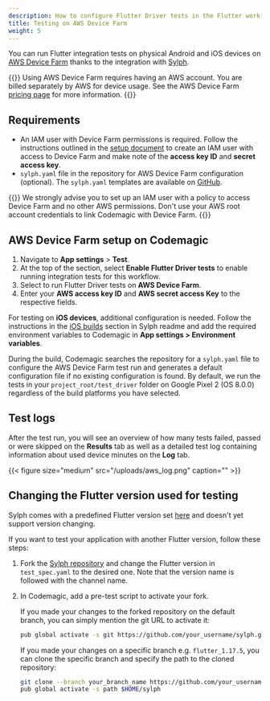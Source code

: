 ```yaml
---
description: How to configure Flutter Driver tests in the Flutter workflow editor
title: Testing on AWS Device Farm
weight: 5
---
```


You can run Flutter integration tests on physical Android and iOS devices on [AWS Device Farm](https://aws.amazon.com/device-farm/) thanks to the integration with [Sylph](https://github.com/mmcc007/sylph). 

{{<notebox>}}
Using AWS Device Farm requires having an AWS account. You are billed separately by AWS for device usage. See the AWS Device Farm [pricing page](https://aws.amazon.com/device-farm/pricing/) for more information.
{{</notebox>}}

## Requirements

* An IAM user with Device Farm permissions is required. Follow the instructions outlined in the [setup document](https://docs.aws.amazon.com/devicefarm/latest/developerguide/setting-up.html) to create an IAM user with access to Device Farm and make note of the **access key ID** and **secret access key**.
* `sylph.yaml` file in the repository for AWS Device Farm configuration (optional). The `sylph.yaml` templates are available on [GitHub](https://github.com/mmcc007/sylph/tree/master/example).

{{<notebox>}}
We strongly advise you to set up an IAM user with a policy to access Device Farm and no other AWS permissions. Don't use your AWS root account credentials to link Codemagic with Device Farm.
{{</notebox>}}

## AWS Device Farm setup on Codemagic

1. Navigate to **App settings** > **Test**.
2. At the top of the section, select **Enable Flutter Driver tests** to enable running integration tests for this workflow.
3. Select to run Flutter Driver tests on **AWS Device Farm**. 
4. Enter your **AWS access key ID** and **AWS secret access Key** to the respective fields.

For testing on **iOS devices**, additional configuration is needed. Follow the instructions in the [iOS builds](https://github.com/mmcc007/sylph#ios-builds) section in Sylph readme and add the required environment variables to Codemagic in **App settings > Environment variables**.

During the build, Codemagic searches the repository for a `sylph.yaml` file to configure the AWS Device Farm test run and generates a default configuration file if no existing configuration is found. By default, we run the tests in your `project_root/test_driver` folder on Google Pixel 2 (OS 8.0.0) regardless of the build platforms you have selected. 

## Test logs

After the test run, you will see an overview of how many tests failed, passed or were skipped on the **Results** tab as well as a detailed test log containing information about used device minutes on the **Log** tab.

{{< figure size="medium" src="/uploads/aws_log.png" caption="" >}}

## Changing the Flutter version used for testing

Sylph comes with a predefined Flutter version set [here](https://github.com/mmcc007/sylph/blob/master/lib/resources/test_spec.yaml#L32) and doesn't yet support version changing.

If you want to test your application with another Flutter version, follow these steps:

1. Fork the [Sylph repository](https://github.com/mmcc007/sylph) and change the Flutter version in `test_spec.yaml` to the desired one. Note that the version name is followed with the channel name.
2. In Codemagic, add a pre-test script to activate your fork. 

    If you made your changes to the forked repository on the default branch, you can simply mention the git URL to activate it:

    ```bash
    pub global activate -s git https://github.com/your_username/sylph.git
    ```

    If you made your changes on a specific branch e.g. `flutter_1.17.5`, you can clone the specific branch and specify the path to the cloned repository:

    ```bash
    git clone --branch your_branch_name https://github.com/your_username/sylph.git $HOME/sylph
    pub global activate -s path $HOME/sylph
    ```